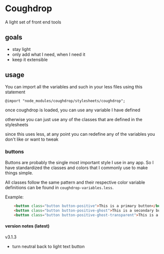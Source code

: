 # Coughdrop
A light set of front end tools

## goals
- stay light
- only add what I need, when I need it
- keep it extensible

## usage
You can import all the variables and such in your less files using this statement
```less
@import "node_modules/coughdrop/stylesheets/coughdrop";
```

once coughdrop is loaded, you can use any variable I have defined 

otherwise you can just use any of the classes that are defined in the stylesheets

since this uses less, at any point you can redefine any of the variables you don't like or want to tweak

### buttons
Buttons are probably the single most important style I use in any app. So I have standardized the classes and colors that I commonly use to make things simple.

All classes follow the same pattern and their respective color variable definitions can be found in `coughdrop-variables.less`.

Example:
```html
    <button class="button button-positive">This is a primary button</button>
    <button class="button button-positive-ghost">This is a secondary button</button>
    <button class="button button-positive-ghost-transparent">This is a secondary button with a transparent background</button>
```


#### version notes (latest)
v3.1.3
* turn neutral back to light text button
